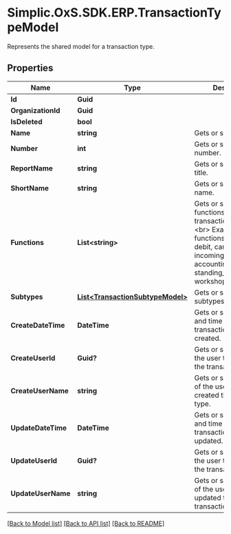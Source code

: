 # Simplic.OxS.SDK.ERP.TransactionTypeModel
Represents the shared model for a transaction type.

## Properties

Name | Type | Description | Notes
------------ | ------------- | ------------- | -------------
**Id** | **Guid** |  | [optional] 
**OrganizationId** | **Guid** |  | [optional] 
**IsDeleted** | **bool** |  | [optional] 
**Name** | **string** | Gets or sets the name. | [optional] 
**Number** | **int** | Gets or sets the number. | [optional] 
**ReportName** | **string** | Gets or sets the report title. | [optional] 
**ShortName** | **string** | Gets or sets the short name. | [optional] 
**Functions** | **List&lt;string&gt;** | Gets or sets a set of functions the transaction type has.  &lt;br&gt;  Examples for functions are: credit, debit, cancellation, incoming, outgoing, accounting_exportable, standing_order, workshop_order   | [optional] 
**Subtypes** | [**List&lt;TransactionSubtypeModel&gt;**](TransactionSubtypeModel.md) | Gets or sets the set of subtypes. | [optional] 
**CreateDateTime** | **DateTime** | Gets or sets the date and time the transaction type is created. | [optional] 
**CreateUserId** | **Guid?** | Gets or sets the id of the user that created the transaction type. | [optional] 
**CreateUserName** | **string** | Gets or sets the name of the user that created the transaction type. | [optional] 
**UpdateDateTime** | **DateTime** | Gets or sets the date and time the transaction type is updated. | [optional] 
**UpdateUserId** | **Guid?** | Gets or sets the id of the user that updated the transaction type. | [optional] 
**UpdateUserName** | **string** | Gets or sets the name of the user that updated the transaction type. | [optional] 

[[Back to Model list]](../README.md#documentation-for-models) [[Back to API list]](../README.md#documentation-for-api-endpoints) [[Back to README]](../README.md)

